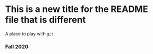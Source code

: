 # This is a new title for the README file that is different

A place to play with `git`.

### Fall 2020
